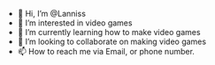 - 👋 Hi, I’m @Lanniss
- 👀 I’m interested in video games
- 🌱 I’m currently learning how to make video games
- 💞️ I’m looking to collaborate on making video games
- 📫 How to reach me via Email, or phone number.

<!---
Lanniss/Lanniss is a ✨ special ✨ repository because its `README.md` (this file) appears on your GitHub profile.
You can click the Preview link to take a look at your changes.
--->
